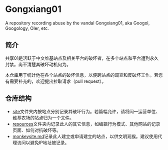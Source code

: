 # Gongxiang01
A repository recording abuse by the vandal Gongxiang01, aka Googol, Googology, OIer, etc.

## 简介
共享01是活跃于中文维基站点及相关平台的破坏者，在多个站点和平台遭到永久封禁。尚不清楚其破坏动机何为。

本仓库用于统计他在各个站点的破坏信息，以便跨站点的调查和反破坏工作。若您有需要补充的，欢迎提出拉取请求（pull request）。

## 仓库结构
- [site](site)文件夹内按站点分别记录其破坏行为。若篇幅允许，请将同一运营单位、维基农场的站点归为一个文件。
- [resources](resources)文件夹内记录此人的其它信息，如编辑行为模式、其他网站的记录页面、如何对抗破坏等。
- [monkeysite.md](monkeysite.md)记录此人建立或申请建立的站点，以供文明观猴。建议使用代理访问以避免IP地址被记录。
